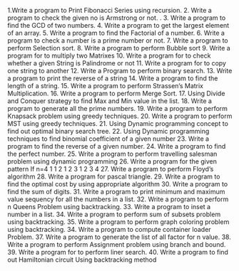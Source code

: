 1.Write a program to Print Fibonacci Series using recursion.
2. Write a program to check the given no is Armstrong or not. .
3. Write a program to find the GCD of two numbers.
4. Write a program to get the largest element of an array.
5. Write a program to find the Factorial of a number.
6. Write a program to check a number is a prime number or not.
7. Write a program to perform Selection sort.
8. Write a program to perform Bubble sort
9. Write a program for to multiply two Matrixes
10. Write a program for to check whether a given String is Palindrome or not
11. Write a program for to copy one string to another
12. Write a Program to perform binary search.
13. Write a program to print the reverse of a string
14. Write a program to find the length of a string.
15. Write a program to perform Strassen’s Matrix Multiplication.
16. Write a program to perform Merge Sort.
17. Using Divide and Conquer strategy to find Max and Min value in the list.
18. Write a program to generate all the prime numbers.
19. Write a program to perform Knapsack problem using greedy techniques.
20. Write a program to perform MST using greedy techniques.
21. Using Dynamic programming concept to find out optimal binary search tree.
22. Using Dynamic programming techniques to find binomial coefficient of a given number
23. Write a program to find the reverse of a given number.
24. Write a program to find the perfect number.
25. Write a program to perform travelling salesman problem using dynamic programming
26. Write a program for the given pattern
If n=4 1
1 2
1 2 3
1 2 3 4
27. Write a program to perform Floyd’s algorithm
28. Write a program for pascal triangle.
29. Write a program to find the optimal cost by using appropriate algorithm
30. Write a program to find the sum of digits.
31. Write a program to print minimum and maximum value sequency for all the numbers in a
list.
32. Write a program to perform n Queens Problem using backtracking.
33. Write a program to inset a number in a list.
34. Write a program to perform sum of subsets problem using backtracking.
35. Write a program to perform graph coloring problem using backtracking.
34. Write a program to compute container loader Problem.
37. Write a program to generate the list of all factor for n value.
38. Write a program to perform Assignment problem using branch and bound.
39. Write a program for to perform liner search.
40. Write a program to find out Hamiltonian circuit Using backtracking method
